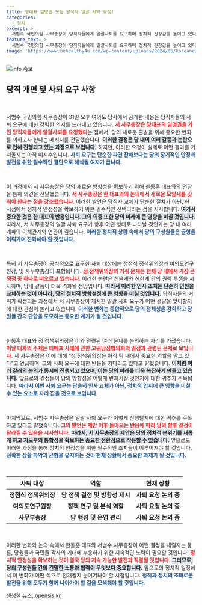 ```yaml
---
title: 당대표 임명권 모든 당직자 일괄 사퇴 요청!
categories:
  - 정치
excerpt: >
  서범수 국민의힘 사무총장이 당직자들에게 일괄사퇴를 요구하며 정치적 긴장감을 높이고 있다. 한동훈 대표와의 논의 후, 정점식 정책위의장 거취 문제가 순항하지 않자 친윤계와 친한계 간의 갈등 우려도 커지고 있다. 새로운 변화의 필요성이 대두되는 가운데, 귀추가 주목된다!
feature_text: >
  서범수 국민의힘 사무총장이 당직자들에게 일괄사퇴를 요구하며 정치적 긴장감을 높이고 있다. 한동훈 대표와의 논의 후, 정점식 정책위의장 거취 문제가 순항하지 않자 친윤계와 친한계 간의 갈등 우려도 커지고 있다. 새로운 변화의 필요성이 대두되는 가운데, 귀추가 주목된다!
image: 'https://www.behealthy4u.com/wp-content/uploads/2024/06/koreanews.jpg'
---
```


<p><img src="https://www.behealthy4u.com/wp-content/uploads/2024/06/koreanews.jpg" alt="info 속보" /></p>

<h2 data-ke-size="size26">당직 개편 및 사퇴 요구 사항</h2>

<p data-ke-size="size16">&nbsp;</p>

<p>서범수 국민의힘 사무총장이 31일 오후 여의도 당사에서 공개한 내용은 당직자들의 사퇴 요구에 대한 강력한 의지를 드러내고 있습니다. <b><span style="color: #ee2323;">서 사무총장은 당대표의 임명권을 가진 당직자들에게 일괄사퇴를 요청했다</span></b>는 점에서, 당의 새로운 출발을 위해 중요한 변화를 꾀하고자 한다는 메시지를 전달했습니다. <b><span style="background-color: #21538527;">이러한 결정은 당 내의 여러 갈등과 논란으로 인해 진행되고 있는 과정으로 보입니다.</span></b> 하지만, 이러한 요청이 실제로 어떤 결과를 가져올지는 아직 미지수입니다. <b><span style="color: #1a5490;">사퇴 요구는 단순한 파견 잔해보다는 당의 장기적인 안정과 발전을 위한 필수적인 결단으로 해석될 여지가 큽니다.</span></b></p>

<p data-ke-size="size16">&nbsp;</p>

<p>이 과정에서 서 사무총장은 당의 새로운 방향성을 확보하기 위해 한동훈 대표와의 면담을 통해 의견을 전달했습니다. <b><span style="color: #ee2323;">서 사무총장은 한 대표와의 논의에서 새로운 모양새를 갖춰야 한다는 점을 강조했습니다</span></b>. 이러한 발언은 당직자 교체가 단순한 절차가 아닌, 현 시점에서 정치적 안정성을 확보하기 위한 필수적인 선택이라는 점을 시사합니다. <b><span style="background-color: #21538527;">여기서 중요한 것은 한 대표의 반응입니다. 그의 의중 또한 당의 미래에 큰 영향을 미칠 것입니다.</span></b> 따라서, 서 사무총장의 일괄 사퇴 요구가 향후 어떤 형태로 나타날 것인가는 당 내 여러 계파의 이해관계와 연관이 깊습니다. <b><span style="color: #1a5490;">이러한 정치적 상황 속에서 당의 구성원들은 균형을 이뤄가며 진화해야 할 것입니다.</span></b></p>

<p data-ke-size="size16">&nbsp;</p>

<p>특히 서 사무총장이 공식적으로 요구한 사퇴 대상에는 정점식 정책위의장과 여의도연구원장, 및 사무부총장이 포함됩니다. <b><span style="color: #ee2323;">정 정책위의장의 거취 문제는 현재 당 내에서 가장 큰 쟁점 중 하나로 떠오르고 있습니다</span></b>. 이러한 논란은 친윤계와 친한계 간의 권력 투쟁을 시사하며, 당내 갈등이 더욱 격화될 전망입니다. <b><span style="background-color: #21538527;">따라서 이러한 인사 조치는 단순히 인원을 교체하는 것이 아니라, 당의 정치적 방향설정에 큰 영향을 미칠 것입니다.</span></b> 당직자들의 거취가 확정되는 과정에서 서 사무총장이 제시한 일괄 사퇴 요구가 어떤 결말을 맞이할지에 대한 관심이 쏠리고 있습니다. <b><span style="color: #1a5490;">이러한 변화는 종합적으로 당의 정체성을 강화하고 당원들 간의 단합을 도모하는 중요한 계기가 될 것입니다.</span></b></p>

<p data-ke-size="size16">&nbsp;</p>

<p>한동훈 대표와 정 정책위의장은 이와 관련된 여러 문제를 논의하는 자리를 가졌습니다. <b><span style="color: #ee2323;">이날 대화의 주제는 티메프 사태에 관한 고위당정협의회의 일정과 관련된 문제로 보입니다</span></b>. 서 사무총장은 이에 대해 “정 정책위의장은 아직 팀 내에서 중요한 역할을 맡고 있다”고 언급하며, 그의 사퇴 요구에 대한 반응을 기다리고 있다고 밝혔습니다. <b><span style="background-color: #21538527;">이처럼 여러 갈래의 논의가 동시에 진행되고 있으며, 이는 당의 미래를 더욱 복잡하게 만들고 있습니다.</span></b> 앞으로의 결정들이 당의 방향성을 어떻게 변화시킬 것인지에 대한 귀추가 주목됩니다. <b><span style="color: #1a5490;">따라서 이번 사퇴 요구는 단순히 인사 교체가 아닌, 정치적 입지에 큰 영향을 미칠 수 있는 요소로 자리 잡을 것으로 보입니다.</span></b></p>

<p data-ke-size="size16">&nbsp;</p>

<p>마지막으로, 서범수 사무총장은 일괄 사퇴 요구가 어떻게 진행될지에 대한 귀추를 주목하고 있다고 말했습니다. <b><span style="color: #ee2323;">그의 발언은 제안 이후 돌아오는 반응에 따라 당의 향후 결정이 달라질 수 있음을 시사합니다</span></b>. <b><span style="background-color: #21538527;">따라서, 서 사무총장의 제안은 당의 정치적 분위기를 새롭게 하고 지도부의 통합성을 확보하는 중요한 전환점으로 작용할 수 있습니다.</span></b> 앞으로도 이러한 과정을 통해 정치적 안정성을 위한 필수적인 조치들이 이루어져야 할 것입니다. <b><span style="color: #1a5490;">정확한 상황 파악과 균형을 유지하는 것이 현재 상황에서 중요한 과제가 될 것입니다.</span></b></p>

<p data-ke-size="size16">&nbsp;</p>

<table>
    <thead>
        <tr>
            <th style="text-align: center;"><b>사퇴 대상</b></th>
            <th style="text-align: center;"><b>역할</b></th>
            <th style="text-align: center;"><b>현재 상황</b></th>
        </tr>
    </thead>
    <tbody>
        <tr>
            <td style="text-align: center; height: 17px;"><b>정점식 정책위의장</b></td>
            <td style="text-align: center; height: 17px;"><b>당 정책 결정 및 방향성 제시</b></td>
            <td style="text-align: center; height: 17px;"><b>사퇴 요청 논의 중</b></td>
        </tr>
        <tr>
            <td style="text-align: center; height: 17px;"><b>여의도연구원장</b></td>
            <td style="text-align: center; height: 17px;"><b>정책 연구 및 분석 역할</b></td>
            <td style="text-align: center; height: 17px;"><b>사퇴 요청 논의 중</b></td>
        </tr>
        <tr>
            <td style="text-align: center; height: 17px;"><b>사무부총장</b></td>
            <td style="text-align: center; height: 17px;"><b>당 행정 및 운영 관리</b></td>
            <td style="text-align: center; height: 17px;"><b>사퇴 요청 논의 중</b></td>
        </tr>
    </tbody>
</table>

<p data-ke-size="size16">&nbsp;</p>

<p>이러한 변화와 논의 속에서 한동훈 대표와 서범수 사무총장이 어떤 결정을 내릴지는 물론, 당원들과 국민들 각자의 기대에 부응하기 위한 지속적인 노력이 필요할 것입니다. <b><span style="color: #ee2323;">정치적 안정성을 확보하는 것이 결국 당의 지속 가능한 발전과 직결될 것입니다</span></b>. <b><span style="background-color: #21538527;">그러므로, 당의 구성원들 간의 긴밀한 소통과 협력이 무엇보다 중요합니다.</span></b> 앞으로의 정치적 일정에서 이 변화가 어떤 식으로 전개될지 눈여겨봐야 할 시점입니다. <b><span style="color: #1a5490;">정책과 정치의 조화로운 발전을 위해 모두가 함께 나아가야 할 길을 모색해야 할 것입니다.</span></b></p>
생생한 뉴스, <a href="https://opensis.kr" rel="dofollow">opensis.kr</a>


